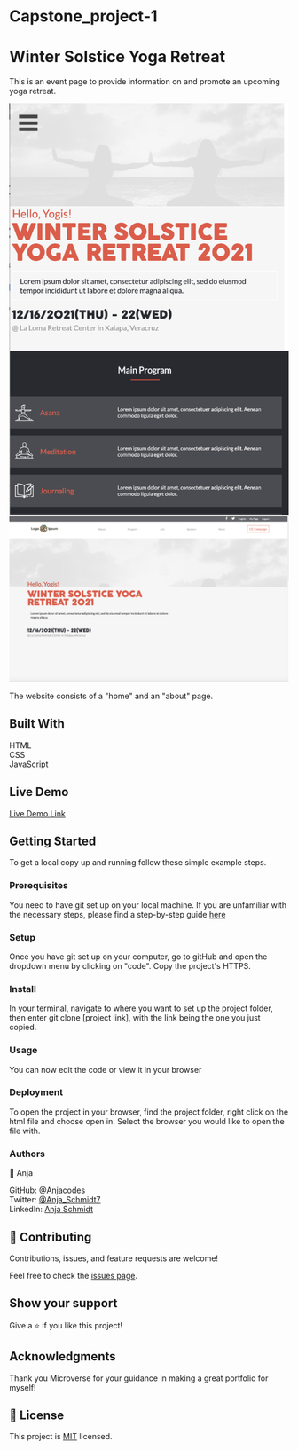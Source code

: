 # Capstone_project-1

<h1>Winter Solstice Yoga Retreat</h1>

This is an event page to provide information on and promote an upcoming yoga retreat.

<img width="710" alt="Screenshot_mobile" src="images/mobile_screenshot.png">

<img width="710" alt="Screenshot_desktop" src="images/desktop_screenshot.png">

The website consists of a "home" and an "about" page.

<h2>Built With</h2>

HTML<br>
CSS<br>
JavaScript

<h2>Live Demo</h2>

<a href="https://anjacodes.github.io/Capstone_project-1/" rel="noopener noreferrer">Live Demo Link</a>

<h2>Getting Started</h2>

To get a local copy up and running follow these simple example steps.

<h3>Prerequisites</h3>

You need to have git set up on your local machine. If you are unfamiliar with the necessary steps, please find a step-by-step guide <a href="https://git-scm.com/book/en/v2/Getting-Started-First-Time-Git-Setup" rel="noopener noreferrer">here</a>

<h3>Setup</h3>

Once you have git set up on your computer, go to gitHub and open the dropdown menu by clicking on "code". Copy the project's HTTPS.

<h3>Install</h3>

In your terminal, navigate to where you want to set up the project folder, then enter git clone [project link], with the link being the one you just copied.

<h3>Usage</h3>

You can now edit the code or view it in your browser

<h3>Deployment</h3>

To open the project in your browser, find the project folder, right click on the html file and choose open in. Select the browser you would like to open the file with.

<h3>Authors</h3>

👤 Anja

GitHub: <a href="https://github.com/Anjacodes" rel="noopener noreferrer">@Anjacodes</a><br>
Twitter: <a href="https://twitter.com/Anja_Schmidt7" rel="noopener noreferrer">@Anja_Schmidt7</a><br>
LinkedIn: <a href="https://www.linkedin.com/in/anja-schmidt7/" rel="noopener noreferrer">Anja Schmidt</a><br>

<h2>🤝 Contributing</h2>

Contributions, issues, and feature requests are welcome!

Feel free to check the <a href="https://github.com/microverseinc/readme-template/issues" rel="noopener noreferrer">issues page</a>.

<h2>Show your support</h2>

Give a ⭐️ if you like this project!

<h2>Acknowledgments</h2>

Thank you Microverse for your guidance in making a great portfolio for myself!

<h2>📝 License</h2>

This project is <a href="https://github.com/microverseinc/readme-template/blob/master/MIT.md" rel="noopener noreferrer">MIT</a> licensed.
